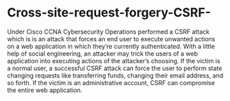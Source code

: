 # Cross-site-request-forgery-CSRF-
Under Cisco CCNA Cybersecurity Operations performed a CSRF attack which is  is an attack that forces an end user to execute unwanted actions on a web application in which they’re currently authenticated.
With a little help of social engineering, an attacker may trick the users of a web application into executing actions of the attacker’s choosing. 
If the victim is a normal user, a successful CSRF attack can force the user to perform state changing requests like transferring funds, changing their email address, and so forth. 
If the victim is an administrative account, CSRF can compromise the entire web application.
